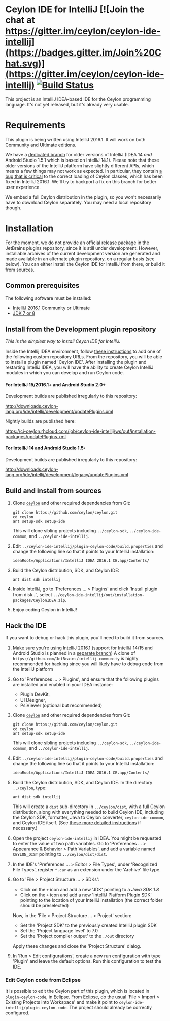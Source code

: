 Ceylon IDE for IntelliJ [![Join the chat at https://gitter.im/ceylon/ceylon-ide-intellij](https://badges.gitter.im/Join%20Chat.svg)](https://gitter.im/ceylon/ceylon-ide-intellij) [![Build Status](https://ci-ceylon.rhcloud.com/buildStatus/icon?job=ceylon.formatter)](https://ci-ceylon.rhcloud.com/job/ceylon.formatter)
=======================

This project is an IntelliJ IDEA-based IDE for the Ceylon programming language. It's not yet released,
but it's already very usable.

# Requirements

This plugin is being written using IntelliJ 2016.1. It will work on both Community and Ultimate editions.

We have a [dedicated branch](https://github.com/ceylon/ceylon-ide-intellij/tree/141.x-compat) for
older versions of IntelliJ (IDEA 14 *and* Android Studio 1.5.1 which is based on IntelliJ 14.1).
Please note that these older versions of the IntelliJ platform have slightly different APIs, which
means a few things may not work as expected. In particular, they contain
[a bug that is critical](https://youtrack.jetbrains.com/issue/IDEA-132606) to the correct loading of
Ceylon classes, which has been fixed in IntelliJ 2016.1. We'll try to backport a fix on this branch
for better user experience.

We embed a full Ceylon distribution in the plugin, so you won't necessarily have to download Ceylon
separately. You may need a local repository though.

# Installation

For the moment, we do not provide an official release package in the JetBrains plugins repository,
since it is still under development. However, installable archives of the current development version
are generated and made available in an alternate plugin repository, on a regular basis (see below).
You can either install the Ceylon IDE for IntelliJ from there, or build it from sources.

## Common prerequisites

The following software must be installed:

- [IntelliJ 2016.1](http://www.jetbrains.com/idea/download/) Community or Ultimate
- [JDK 7 or 8](http://www.oracle.com/technetwork/java/javase/downloads/jdk8-downloads-2133151.html)

## Install from the Development plugin repository

_This is the simplest way to install Ceyon IDE for IntelliJ._

Inside the Intellij IDEA environment, follow
[these instructions](https://www.jetbrains.com/idea/help/managing-enterprise-plugin-repositories.html)
to add one of the following custom repository URLs. From the repository, you will be able to install
a plugin named 'Ceylon IDE'. After installing the plugin and restarting IntelliJ IDEA, you will
have the ability to create Ceylon IntelliJ modules in which you can develop and run Ceylon code.


#### For IntelliJ 15/2016.1+ and Android Studio 2.0+

Development builds are published irregularly to this repository:

<http://downloads.ceylon-lang.org/ide/intellij/development/updatePlugins.xml>


Nightly builds are published here:

<https://ci-ceylon.rhcloud.com/job/ceylon-ide-intellij/ws/out/installation-packages/updatePlugins.xml>


#### For IntelliJ 14 and Android Studio 1.5:

Development builds are published irregularly to this repository:

<http://downloads.ceylon-lang.org/ide/intellij/development/legacy/updatePlugins.xml>


## Build and install from sources

1. Clone [`ceylon`](http://github.com/ceylon/ceylon) and other required dependencies from Git:

       git clone https://github.com/ceylon/ceylon.git
       cd ceylon
       ant setup-sdk setup-ide

   This will clone sibling projects including `../ceylon-sdk`, `../ceylon-ide-common`, and
   `../ceylon-ide-intellij`.

2. Edit `../ceylon-ide-intellij/plugin-ceylon-code/build.properties` and change the following line
   so that it points to your IntelliJ installation:

       ideaRoot=/Applications/IntelliJ IDEA 2016.1 CE.app/Contents/

3. Build the Ceylon distribution, SDK, and Ceylon IDE:

       ant dist sdk intellij

4. Inside IntelliJ, go to 'Preferences ... > Plugins' and click 'Install plugin from disk...',
   select `../ceylon-ide-intellij/out/installation-packages/CeylonIDEA.zip`.

5. Enjoy coding Ceylon in IntelliJ!

## Hack the IDE

If you want to debug or hack this plugin, you'll need to build it from sources.

1. Make sure you're using IntelliJ 2016.1 (support for IntelliJ 14/15 and Android Studio is
   planned in a [separate branch](https://github.com/ceylon/ceylon-ide-intellij/tree/141.x-compat))
   A clone of `https://github.com/JetBrains/intellij-community` is highly recommended for hacking
   since you will likely have to debug code from the IntelliJ platform

2. Go to 'Preferences ... > Plugins', and ensure that the following plugins are installed and
   enabled in your IDEA instance:
    - Plugin DevKit,
    - UI Designer,
    - PsiViewer (optional but recommended)

3. Clone [`ceylon`](http://github.com/ceylon/ceylon) and other required dependencies from Git:

       git clone https://github.com/ceylon/ceylon.git
       cd ceylon
       ant setup-sdk setup-ide

   This will clone sibling projects including `../ceylon-sdk`, `../ceylon-ide-common`, and
   `../ceylon-ide-intellij`.

4. Edit `../ceylon-ide-intellij/plugin-ceylon-code/build.properties` and change the following line
   so that it points to your IntelliJ installation:

       ideaRoot=/Applications/IntelliJ IDEA 2016.1 CE.app/Contents/

5. Build the Ceylon distribution, SDK, and Ceylon IDE. In the directory `../ceylon`, type:

       ant dist sdk intellij

   This will create a `dist` sub-directory in `../ceylon/dist`, with a full Ceylon distribution,
   along with everything needed to build Ceylon IDE, including the Ceylon SDK, formatter, Java to
   Ceylon converter, `ceylon-ide-common`, and Ceylon IDE itself. (See
   [these more detailed instructions](https://github.com/ceylon/ceylon-dist/blob/master/README.md#building-the-distribution)
   if necessary.)

6. Open the project `ceylon-ide-intellij` in IDEA. You might be requested to enter the value of two
   path variables. Go to 'Preferences ... > Appearance & Behavior > Path Variables', and add a
   variable named `CEYLON_DIST` pointing to `../ceylon/dist/dist`.

7. In the IDE's 'Preferences ... > Editor > File Types', under 'Recognized File Types', register
   `*.car` as an extension under the 'Archive' file type.

8. Go to 'File > Project Structure ... > SDKs':

    - Click on the `+` icon and add a new 'JDK' pointing to a *Java SDK 1.8*
    - Click on the `+` icon and add a new 'IntelliJ Platform Plugin SDK' pointing to the location
      of your IntelliJ installation (the correct folder should be preselected)

   Now, in the 'File > Project Structure ... > Project' section:

     - Set the 'Project SDK' to the previously created IntelliJ plugin SDK
     - Set the 'Project language level' to 7.0
     - Set the 'Project compiler output' to the `./out` directory

   Apply these changes and close the 'Project Structure' dialog.

9. In 'Run > Edit configurations', create a new run configuration with type 'Plugin' and leave the
    default options. Run this configuration to test the IDE.


### Edit Ceylon code from Eclipse

It is possible to edit the Ceylon part of this plugin, which is located in `plugin-ceylon-code`, in
Eclipse. From Eclipse, do the usual 'File > Import > Existing Projects into Workspace' and make it
point to `ceylon-ide-intellij/plugin-ceylon-code`. The project should already be correctly configured.
